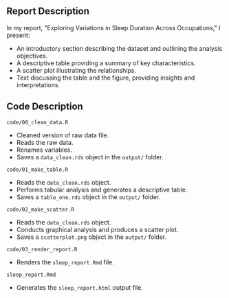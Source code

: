 ## Report Description

In my report, "Exploring Variations in Sleep Duration Across Occupations," I present:
- An introductory section describing the dataset and outlining the analysis objectives.
- A descriptive table providing a summary of key characteristics.
- A scatter plot illustrating the relationships.
- Text discussing the table and the figure, providing insights and interpretations.

## Code Description
`code/00_clean_data.R`
- Cleaned version of raw data file.
- Reads the raw data.
- Renames variables.
- Saves a `data_clean.rds` object in the `output/` folder.

`code/01_make_table.R`
- Reads the `data_clean.rds` object.
- Performs tabular analysis and generates a descriptive table.
- Saves a `table_one.rds` object in the `output/` folder.

`code/02_make_scatter.R`
- Reads the `data_clean.rds` object.
- Conducts graphical analysis and produces a scatter plot.
- Saves a `scatterplot.png` object in the `output/` folder.

`code/03_render_report.R`
- Renders the `sleep_report.Rmd` file.

`sleep_report.Rmd`
- Generates the `sleep_report.html` output file.
